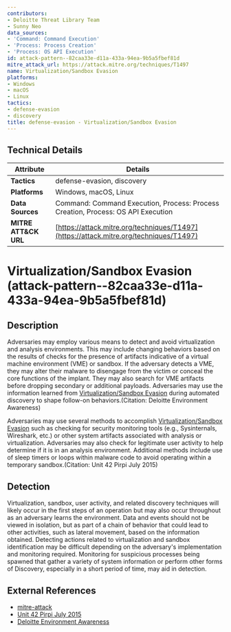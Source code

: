 ```yaml
---
contributors:
- Deloitte Threat Library Team
- Sunny Neo
data_sources:
- 'Command: Command Execution'
- 'Process: Process Creation'
- 'Process: OS API Execution'
id: attack-pattern--82caa33e-d11a-433a-94ea-9b5a5fbef81d
mitre_attack_url: https://attack.mitre.org/techniques/T1497
name: Virtualization/Sandbox Evasion
platforms:
- Windows
- macOS
- Linux
tactics:
- defense-evasion
- discovery
title: defense-evasion - Virtualization/Sandbox Evasion
---
```


## Technical Details

| Attribute | Details |
|-----------|----------|
| **Tactics** | defense-evasion, discovery |
| **Platforms** | Windows, macOS, Linux |
| **Data Sources** | Command: Command Execution, Process: Process Creation, Process: OS API Execution |
| **MITRE ATT&CK URL** | [https://attack.mitre.org/techniques/T1497](https://attack.mitre.org/techniques/T1497) |

# Virtualization/Sandbox Evasion (attack-pattern--82caa33e-d11a-433a-94ea-9b5a5fbef81d)

## Description
Adversaries may employ various means to detect and avoid virtualization and analysis environments. This may include changing behaviors based on the results of checks for the presence of artifacts indicative of a virtual machine environment (VME) or sandbox. If the adversary detects a VME, they may alter their malware to disengage from the victim or conceal the core functions of the implant. They may also search for VME artifacts before dropping secondary or additional payloads. Adversaries may use the information learned from [Virtualization/Sandbox Evasion](https://attack.mitre.org/techniques/T1497) during automated discovery to shape follow-on behaviors.(Citation: Deloitte Environment Awareness)

Adversaries may use several methods to accomplish [Virtualization/Sandbox Evasion](https://attack.mitre.org/techniques/T1497) such as checking for security monitoring tools (e.g., Sysinternals, Wireshark, etc.) or other system artifacts associated with analysis or virtualization. Adversaries may also check for legitimate user activity to help determine if it is in an analysis environment. Additional methods include use of sleep timers or loops within malware code to avoid operating within a temporary sandbox.(Citation: Unit 42 Pirpi July 2015)



## Detection
Virtualization, sandbox, user activity, and related discovery techniques will likely occur in the first steps of an operation but may also occur throughout as an adversary learns the environment. Data and events should not be viewed in isolation, but as part of a chain of behavior that could lead to other activities, such as lateral movement, based on the information obtained. Detecting actions related to virtualization and sandbox identification may be difficult depending on the adversary's implementation and monitoring required. Monitoring for suspicious processes being spawned that gather a variety of system information or perform other forms of Discovery, especially in a short period of time, may aid in detection.

## External References
- [mitre-attack](https://attack.mitre.org/techniques/T1497)
- [Unit 42 Pirpi July 2015](https://unit42.paloaltonetworks.com/ups-observations-on-cve-2015-3113-prior-zero-days-and-the-pirpi-payload/)
- [Deloitte Environment Awareness](https://drive.google.com/file/d/1t0jn3xr4ff2fR30oQAUn_RsWSnMpOAQc/edit)
